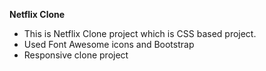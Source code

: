 **Netflix Clone**
- This is Netflix Clone project which is CSS based project.
- Used Font Awesome icons and Bootstrap 
- Responsive clone project 
 
 
